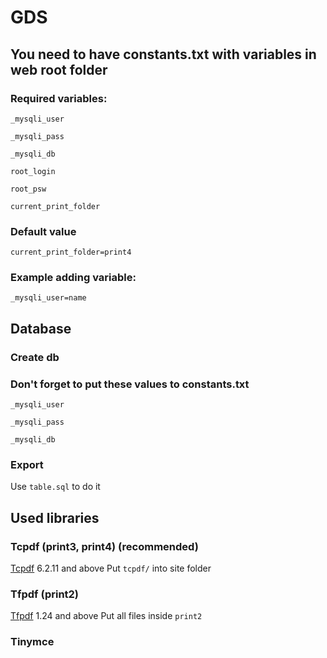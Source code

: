 # GDS
## You need to have constants.txt with variables in web root folder
### Required variables:

`_mysqli_user`

`_mysqli_pass`

`_mysqli_db`

`root_login`

`root_psw`

`current_print_folder`
### Default value
`current_print_folder=print4`
### Example adding variable:
`_mysqli_user=name`

## Database
### Create db
### Don't forget to put these values to constants.txt
`_mysqli_user`

`_mysqli_pass`

`_mysqli_db`
### Export
Use `table.sql` to do it
## Used libraries
### Tcpdf (print3, print4) (recommended)
[Tcpdf](http://sourceforge.net/projects/tcpdf/files/) 6.2.11 and above
Put `tcpdf/` into site folder
### Tfpdf (print2)
[Tfpdf](http://fpdf.org/fr/script/script92.php) 1.24 and above
Put all files inside `print2`
### Tinymce
